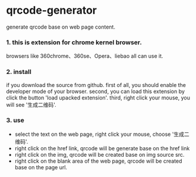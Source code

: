 qrcode-generator
================

generate qrcode base on web page content.

### 1. this is extension for chrome kernel browser.

browsers like 360chrome、360se、Opera、liebao all can use it.

### 2. install

if you download the source from github. first of all, you should enable the developer mode of your browser. second, you can load this extension by click the button 'load upacked extension'. third, right click your mouse, you will see '生成二维码'.

### 3. use

+ select the text on the web page, right click your mouse, choose '生成二维码'.
+ right click on the href link, qrcode will be generate base on the href link
+ right click on the img, qrcode will be created base on img source src.
+ right click on the blank area of the web page, qrcode will be created base on the page url.
